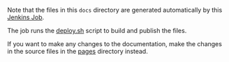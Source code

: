 Note that the files in this `docs` directory are generated automatically by this
[Jenkins Job](https://jenkins-build.socrata.com/job/styleguide-publisher/).

The job runs the [deploy.sh](https://github.com/socrata/styleguide/blob/master/deploy.sh)
script to build and publish the files.

If you want to make any changes to the documentation, make the changes in the source files in the
[pages](https://github.com/socrata/styleguide/tree/master/pages) directory instead.
